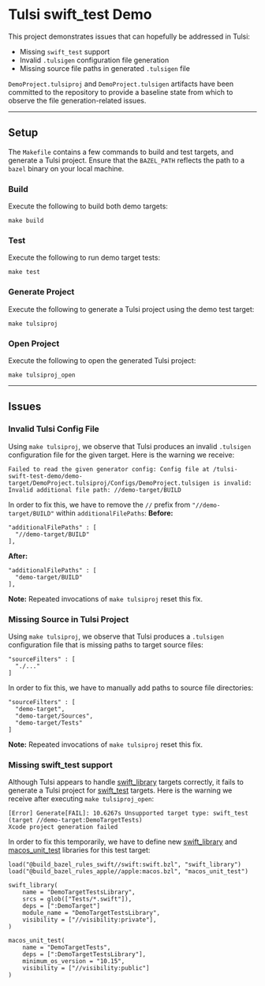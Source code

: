 # Tulsi swift_test Demo
This project demonstrates issues that can hopefully be addressed in Tulsi:
- Missing `swift_test` support
- Invalid `.tulsigen` configuration file generation
- Missing source file paths in generated `.tulsigen` file

`DemoProject.tulsiproj` and `DemoProject.tulsigen` artifacts have been committed to the repository to provide a baseline state from which to observe the file generation-related issues.

---

## Setup
The `Makefile` contains a few commands to build and test targets, and generate a Tulsi project. Ensure that the `BAZEL_PATH` reflects the path to a `bazel` binary on your local machine.

### Build
Execute the following to build both demo targets:
```
make build
```

### Test
Execute the following to run demo target tests:
```
make test
```

### Generate Project
Execute the following to generate a Tulsi project using the demo test target:
```
make tulsiproj
```

### Open Project
Execute the following to open the generated Tulsi project:
```
make tulsiproj_open
```

---

## Issues

### Invalid Tulsi Config File
Using `make tulsiproj`, we observe that Tulsi produces an invalid `.tulsigen` configuration file for the given target. Here is the warning we receive:
```
Failed to read the given generator config: Config file at /tulsi-swift-test-demo/demo-target/DemoProject.tulsiproj/Configs/DemoProject.tulsigen is invalid: Invalid additional file path: //demo-target/BUILD
```

In order to fix this, we have to remove the `//` prefix from `"//demo-target/BUILD"` within `additionalFilePaths`:
**Before:**
```
"additionalFilePaths" : [
  "//demo-target/BUILD"
],
```

**After:**
```
"additionalFilePaths" : [
  "demo-target/BUILD"
],
```

**Note:** Repeated invocations of `make tulsiproj` reset this fix.

### Missing Source in Tulsi Project
Using `make tulsiproj`, we observe that Tulsi produces a `.tulsigen` configuration file that is missing paths to target source files:
```
"sourceFilters" : [
  "./..."
]
```

In order to fix this, we have to manually add paths to source file directories:
```
"sourceFilters" : [
  "demo-target",
  "demo-target/Sources",
  "demo-target/Tests"
]
```

**Note:** Repeated invocations of `make tulsiproj` reset this fix.

### Missing swift_test support
Although Tulsi appears to handle [swift_library](https://github.com/bazelbuild/rules_swift/blob/9d472c1a0124a2f06ee234ce64fa174cba0637c9/swift/swift.bzl#L80) targets correctly, it fails to generate a Tulsi project for [swift_test](https://github.com/bazelbuild/rules_swift/blob/9d472c1a0124a2f06ee234ce64fa174cba0637c9/swift/swift.bzl#L81) targets. Here is the warning we receive after executing `make tulsiproj_open`:
```
[Error] Generate[FAIL]: 10.6267s Unsupported target type: swift_test (target //demo-target:DemoTargetTests)
Xcode project generation failed
```

In order to fix this temporarily, we have to define new [swift_library](https://github.com/bazelbuild/rules_swift/blob/9d472c1a0124a2f06ee234ce64fa174cba0637c9/swift/swift.bzl#L80) and [macos_unit_test](https://github.com/bazelbuild/rules_apple/blob/5819dc78d9233dce35d546f7a69690f075bbf1e5/apple/macos.bzl#L310) libraries for this test target:
```
load("@build_bazel_rules_swift//swift:swift.bzl", "swift_library")
load("@build_bazel_rules_apple//apple:macos.bzl", "macos_unit_test")

swift_library(
    name = "DemoTargetTestsLibrary",
    srcs = glob(["Tests/*.swift"]),
    deps = [":DemoTarget"]
    module_name = "DemoTargetTestsLibrary",
    visibility = ["//visibility:private"],
)

macos_unit_test(
    name = "DemoTargetTests",
    deps = [":DemoTargetTestsLibrary"],
    minimum_os_version = "10.15",
    visibility = ["//visibility:public"]
)
```

